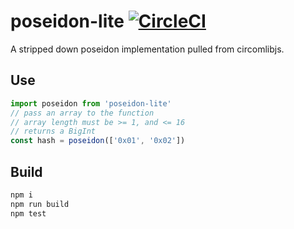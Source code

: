 # poseidon-lite [![CircleCI](https://dl.circleci.com/status-badge/img/gh/vimwitch/poseidon-lite/tree/main.svg?style=shield)](https://dl.circleci.com/status-badge/redirect/gh/vimwitch/poseidon-lite/tree/main)

A stripped down poseidon implementation pulled from circomlibjs.

## Use

```js
import poseidon from 'poseidon-lite'
// pass an array to the function
// array length must be >= 1, and <= 16
// returns a BigInt
const hash = poseidon(['0x01', '0x02'])
```

## Build

```sh
npm i
npm run build
npm test
```
